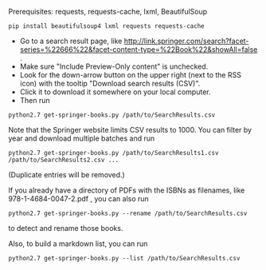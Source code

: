 Prerequisites: requests, requests-cache, lxml, BeautifulSoup

```
pip install beautifulsoup4 lxml requests requests-cache
```

- Go to a search result page, like
http://link.springer.com/search?facet-series=%22666%22&facet-content-type=%22Book%22&showAll=false
.
- Make sure "Include Preview-Only content" is unchecked.
- Look for the down-arrow button on the upper right (next to the RSS
  icon) with the tooltip "Download search results (CSV)".
- Click it to download it somewhere on your local computer.
- Then run

```
python2.7 get-springer-books.py /path/to/SearchResults.csv
```

Note that the Springer website limits CSV results to 1000. You can
filter by year and download multiple batches and run

```
python2.7 get-springer-books.py /path/to/SearchResults1.csv /path/to/SearchResults2.csv ...
```

(Duplicate entries will be removed.)

If you already have a directory of PDFs with the ISBNs as filenames,
like 978-1-4684-0047-2.pdf , you can also run

```
python2.7 get-springer-books.py --rename /path/to/SearchResults.csv
```

to detect and rename those books.

Also, to build a markdown list, you can run

```
python2.7 get-springer-books.py --list /path/to/SearchResults.csv
```
